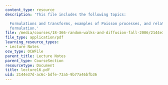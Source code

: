 ```yaml
---
content_type: resource
description: 'This file includes the following topics:

  Formulations and transforms, examples of Poisson processes, and relation to the
  formulation.'
file: /media/courses/18-366-random-walks-and-diffusion-fall-2006/2144e37dac6cbdfe73a59b77a46bfb36_lecture16.pdf
file_type: application/pdf
learning_resource_types:
- Lecture Notes
ocw_type: OCWFile
parent_title: Lecture Notes
parent_type: CourseSection
resourcetype: Document
title: lecture16.pdf
uid: 2144e37d-ac6c-bdfe-73a5-9b77a46bfb36
---
```

